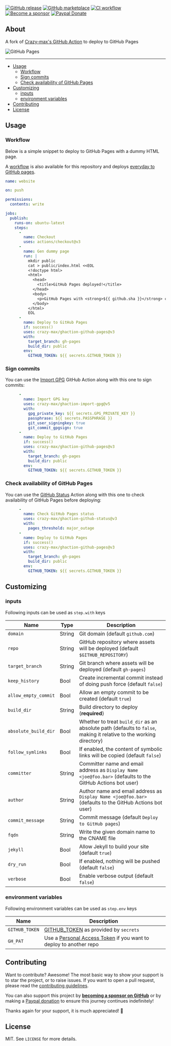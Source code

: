 [![GitHub release](https://img.shields.io/github/release/crazy-max/ghaction-github-pages.svg?style=flat-square)](https://github.com/crazy-max/ghaction-github-pages/releases/latest)
[![GitHub marketplace](https://img.shields.io/badge/marketplace-github--pages-blue?logo=github&style=flat-square)](https://github.com/marketplace/actions/github-pages)
[![CI workflow](https://img.shields.io/github/actions/workflow/status/crazy-max/ghaction-github-pages/ci.yml?branch=dev&label=ci&logo=github&style=flat-square)](https://github.com/crazy-max/ghaction-github-pages/actions?workflow=ci)
[![Become a sponsor](https://img.shields.io/badge/sponsor-crazy--max-181717.svg?logo=github&style=flat-square)](https://github.com/sponsors/crazy-max)
[![Paypal Donate](https://img.shields.io/badge/donate-paypal-00457c.svg?logo=paypal&style=flat-square)](https://www.paypal.me/crazyws)

## About

A fork of [Crazy-max's GitHub Action](https://github.com/crazy-max/ghaction-github-pages) to deploy to GitHub Pages

![GitHub Pages](.github/ghaction-github-pages.png)

___

* [Usage](#usage)
  * [Workflow](#workflow)
  * [Sign commits](#sign-commits)
  * [Check availability of GitHub Pages](#check-availability-of-github-pages)
* [Customizing](#customizing)
  * [inputs](#inputs)
  * [environment variables](#environment-variables)
* [Contributing](#contributing)
* [License](#license)

## Usage

### Workflow

Below is a simple snippet to deploy to GitHub Pages with a dummy HTML page.

A [workflow](https://github.com/crazy-max/ghaction-github-pages/actions?query=workflow%3Aci) is also available for
this repository and deploys [everyday to GitHub pages](https://crazy-max.github.io/ghaction-github-pages/).

```yaml
name: website

on: push

permissions: 
  contents: write

jobs:
  publish:
    runs-on: ubuntu-latest
    steps:
      -
        name: Checkout
        uses: actions/checkout@v3
      -
        name: Gen dummy page
        run: |
          mkdir public
          cat > public/index.html <<EOL
          <!doctype html>
          <html>
            <head>
              <title>GitHub Pages deployed!</title>
            </head>
            <body>
              <p>GitHub Pages with <strong>${{ github.sha }}</strong> commit ID has been deployed through <a href="https://github.com/marketplace/actions/github-pages">GitHub Pages action</a> successfully.</p>
            </body>
          </html>
          EOL
      -
        name: Deploy to GitHub Pages
        if: success()
        uses: crazy-max/ghaction-github-pages@v3
        with:
          target_branch: gh-pages
          build_dir: public
        env:
          GITHUB_TOKEN: ${{ secrets.GITHUB_TOKEN }}
```

### Sign commits

You can use the [Import GPG](https://github.com/crazy-max/ghaction-import-gpg) GitHub Action along with this one to
sign commits:

```yaml
      -
        name: Import GPG key
        uses: crazy-max/ghaction-import-gpg@v5
        with:
          gpg_private_key: ${{ secrets.GPG_PRIVATE_KEY }}
          passphrase: ${{ secrets.PASSPHRASE }}
          git_user_signingkey: true
          git_commit_gpgsign: true
      -
        name: Deploy to GitHub Pages
        if: success()
        uses: crazy-max/ghaction-github-pages@v3
        with:
          target_branch: gh-pages
          build_dir: public
        env:
          GITHUB_TOKEN: ${{ secrets.GITHUB_TOKEN }}
```

### Check availability of GitHub Pages

You can use the [GitHub Status](https://github.com/crazy-max/ghaction-github-status) Action along with this one to
check availability of GitHub Pages before deploying:

```yaml
      -
        name: Check GitHub Pages status
        uses: crazy-max/ghaction-github-status@v3
        with:
          pages_threshold: major_outage
      -
        name: Deploy to GitHub Pages
        if: success()
        uses: crazy-max/ghaction-github-pages@v3
        with:
          target_branch: gh-pages
          build_dir: public
        env:
          GITHUB_TOKEN: ${{ secrets.GITHUB_TOKEN }}
```

## Customizing

### inputs

Following inputs can be used as `step.with` keys

| Name                 | Type   | Description                                                                                                         |
|----------------------|--------|---------------------------------------------------------------------------------------------------------------------|
| `domain`             | String | Git domain (default `github.com`)                                                                                   |
| `repo`               | String | GitHub repository where assets will be deployed (default `$GITHUB_REPOSITORY`)                                      |
| `target_branch`      | String | Git branch where assets will be deployed (default `gh-pages`)                                                       |
| `keep_history`       | Bool   | Create incremental commit instead of doing push force (default `false`)                                             |
| `allow_empty_commit` | Bool   | Allow an empty commit to be created (default `true`)                                                                |
| `build_dir`          | String | Build directory to deploy (**required**)                                                                            |
| `absolute_build_dir` | Bool   | Whether to treat `build_dir` as an absolute path (defaults to `false`, making it relative to the working directory) |
| `follow_symlinks`    | Bool   | If enabled, the content of symbolic links will be copied (default `false`)                                          |
| `committer`          | String | Committer name and email address as `Display Name <joe@foo.bar>` (defaults to the GitHub Actions bot user)          |
| `author`             | String | Author name and email address as `Display Name <joe@foo.bar>` (defaults to the GitHub Actions bot user)             |
| `commit_message`     | String | Commit message (default `Deploy to GitHub pages`)                                                                   |
| `fqdn`               | String | Write the given domain name to the CNAME file                                                                       |
| `jekyll`             | Bool   | Allow Jekyll to build your site (default `true`)                                                                    |
| `dry_run`            | Bool   | If enabled, nothing will be pushed (default `false`)                                                                |
| `verbose`            | Bool   | Enable verbose output (default `false`)                                                                             |

### environment variables

Following environment variables can be used as `step.env` keys

| Name           | Description                                                                                                                                                  |
|----------------|--------------------------------------------------------------------------------------------------------------------------------------------------------------|
| `GITHUB_TOKEN` | [GITHUB_TOKEN](https://help.github.com/en/actions/configuring-and-managing-workflows/authenticating-with-the-github_token) as provided by `secrets`          |
| `GH_PAT`       | Use a [Personal Access Token](https://help.github.com/articles/creating-a-personal-access-token-for-the-command-line/) if you want to deploy to another repo |

## Contributing

Want to contribute? Awesome! The most basic way to show your support is to star the project, or to raise issues. If
you want to open a pull request, please read the [contributing guidelines](.github/CONTRIBUTING.md).

You can also support this project by [**becoming a sponsor on GitHub**](https://github.com/sponsors/crazy-max) or by
making a [Paypal donation](https://www.paypal.me/crazyws) to ensure this journey continues indefinitely!

Thanks again for your support, it is much appreciated! :pray:

## License

MIT. See `LICENSE` for more details.
